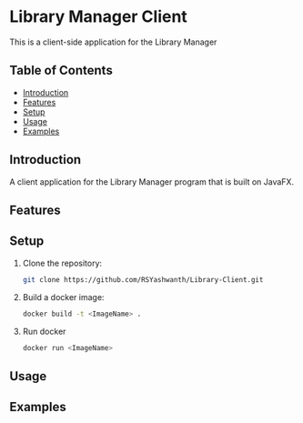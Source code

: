 # Library Manager Client

This is a client-side application for the Library Manager

## Table of Contents

- [Introduction](#introduction)
- [Features](#features)
- [Setup](#setup)
- [Usage](#usage)
- [Examples](#examples)

## Introduction

A client application for the Library Manager program that is built on JavaFX.

## Features

## Setup

1. Clone the repository:

   ```sh
   git clone https://github.com/RSYashwanth/Library-Client.git
   ```
2. Build a docker image:
   ```sh
   docker build -t <ImageName> .
   ```
3. Run docker
   ```sh
   docker run <ImageName>
   ```
## Usage

## Examples
   
